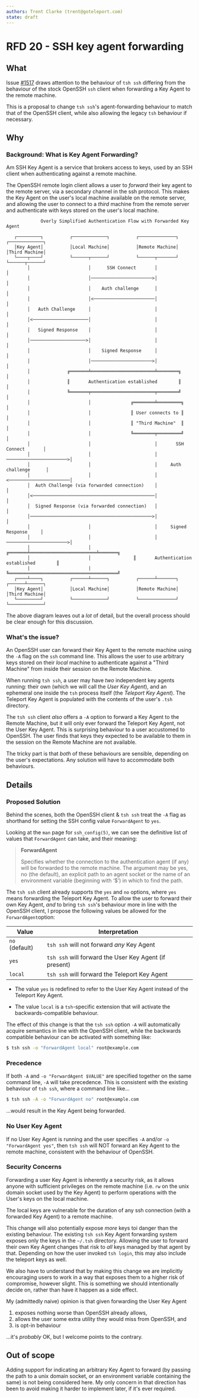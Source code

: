 ```yaml
---
authors: Trent Clarke (trent@goteleport.com)
state: draft
---
```


# RFD 20 - SSH key agent forwarding

## What

Issue [#1517](https://github.com/gravitational/teleport/issues/1517) draws 
attention to the behaviour of `tsh ssh` differing from the behaviour of the
stock OpenSSH `ssh` client when forwarding a Key Agent to the remote machine. 

This is a proposal to change `tsh ssh`'s agent-forwarding behaviour to match
that of the OpenSSH client, while also allowing the legacy `tsh` behaviour if
necessary.

## Why

### Background: What is Key Agent Forwarding?

Am SSH Key Agent is a service that brokers access to keys, used by an SSH client
when authenticating against a remote machine.

The OpenSSH remote login client allows a user to _forward_ their key agent to 
the remote server, via a secondary channel in the ssh protocol. This makes the Key 
Agent on the user's local machine available on the remote server, and allowing the 
user to connect to a _third_ machine from the remote server and authenticate 
with keys stored on the user's local machine.

```
             Overly Simplified Authentication Flow with Forwarded Key Agent
                                                                                           
   ┌─────────┐          ┌─────────────┐          ┌──────────────┐          ┌─────────────┐ 
   │Key Agent│          │Local Machine│          │Remote Machine│          │Third Machine│ 
   └────┬────┘          └──────┬──────┘          └──────┬───────┘          └──────┬──────┘ 
        │                      │      SSH Connect       │                         │        
        │                      │───────────────────────>│                         │        
        │                      │    Auth challenge      │                         │        
        │                      │<───────────────────────│                         │        
        │   Auth Challenge     │                        │                         │        
        │<─────────────────────│                        │                         │        
        │   Signed Response    │                        │                         │        
        │─────────────────────>│                        │                         │        
        │                      │    Signed Response     │                         │        
        │                      │───────────────────────>│                         │        
        │              ╔═══════╧════════════════════════╧════════╗                │        
        │              ║       Authentication established        ║                │        
        │              ╚═══════╤════════════════════════╤════════╝                │        
        │                      │               ╔════════╧═════════╗               │        
        │                      │               ║ User connects to ║               │        
        │                      │               ║ "Third Machine"  ║               │        
        │                      │               ╚════════╤═════════╝               │        
        │                      │                        │       SSH Connect       │        
        │                      │                        │ ───────────────────────>│        
        │                      │                        │     Auth challenge      │        
        │                      │                        │ <───────────────────────│        
        │  Auth Challenge (via forwarded connection)    │                         │        
        │<──────────────────────────────────────────────│                         │        
        │  Signed Response (via forwarded connection)   │                         │        
        │──────────────────────────────────────────────>│                         │        
        │                      │                        │     Signed Response     │        
        │                      │                        │ ───────────────────────>│        
        │                      │                ╔═══════╧═════════════════════════╧═══════╗
        │                      │                ║       Authentication established        ║
        |                      |                ╚═════════════════════════════════════════╝
   ┌────┴────┐          ┌──────┴──────┐          ┌──────┴───────┐          ┌──────┴──────┐ 
   │Key Agent│          │Local Machine│          │Remote Machine│          │Third Machine│ 
   └─────────┘          └─────────────┘          └──────────────┘          └─────────────┘ 
```

The above diagram leaves out a _lot_ of detail, but the overall process should be clear 
enough for this discussion.

### What's the issue?

An OpenSSH user can forward their Key Agent to the remote machine using the `-A` flag on 
the `ssh` command line. This allows the user to use arbitrary keys stored on their _local_ 
machine to authenticate against a "Third Machine" from inside their session on the Remote
Machine.

When running `tsh ssh`, a user may have _two_ independent key agents running: their own 
(which we will call the _User Key Agent_), and an ephemeral one inside the `tsh` process 
itself (the _Teleport Key Agent_). The Teleport Key Agent is populated with the contents 
of the user's `.tsh` directory.

The `tsh ssh` client _also_ offers a `-A` option to forward a Key Agent to the Remote 
Machine, but it will only ever forward the Teleport Key Agent, not the User Key Agent.
This is surprising behaviour to a user accustomed to OpenSSH. The user finds that keys 
they expected to be available to them in the session on the Remote Machine are not 
available.

The tricky part is that _both_ of these behaviours are sensible, depending on the user's 
expectations. Any solution will have to accommodate both behaviours.

## Details

### Proposed Solution

Behind the scenes, both the OpenSSH client & `tsh ssh` treat the `-A` flag as shorthand 
for setting the SSH config value `ForwardAgent` to `yes`.

Looking at the `man` page for `ssh_config(5)`, we can see the definitive list of values 
that `ForwardAgent` can take, and their meaning:

> **ForwardAgent**
>
>   Specifies whether the connection to the authentication agent (if any) will be forwarded 
>   to the remote machine.  The argument may be yes, no (the default), an explicit path to
>   an agent socket or the name of an environment variable (beginning with ‘$’) in which to 
>   find the path.

The `tsh ssh` client already supports the `yes` and `no` options, where `yes` means 
forwarding the Teleport Key Agent. To allow the user to forward their own Key Agent, _and_ 
to bring `tsh ssh`'s behaviour more in line with the OpenSSH client, I propose the following
values be allowed for the `ForwardAgent`option:


| Value          | Interpretation                                          |
|----------------|---------------------------------------------------------|
| `no` (default) | `tsh ssh` will not forward _any_ Key Agent              |
| `yes`          | `tsh ssh` will forward the User Key Agent (if present)  |
| `local`        | `tsh ssh` will forward the Teleport Key Agent           |


* The value `yes` is redefined to refer to the User Key Agent instead of 
  the Teleport Key Agent.

* The value `local` is a `tsh`-specific extension that will activate the 
  backwards-compatible behaviour. 

The effect of this change is that the `tsh ssh` option `-A` will automatically acquire 
semantics in line with the OpenSSH client, while the backwards compatible behaviour can be 
activated with something like:

```bash
$ tsh ssh -o "ForwardAgent local" root@example.com
```

### Precedence

If both `-A` and `-o "ForwardAgent $VALUE"` are specified together on the same command line, `-A`
will take precedence. This is consistent with the existing behaviour of `tsh ssh`, where a 
command line like... 
```bash
$ tsh ssh -A -o "ForwardAgent no" root@example.com
```
...would result in the Key Agent being forwarded.


### No User Key Agent

If no User Key Agent is running and the user specifies `-A` and/or `-o "ForwardAgent yes"`, then 
`tsh ssh` will NOT forward an Key Agent to the remote machine, consistent with the behaviour of
OpenSSH.

### Security Concerns

Forwarding a user Key Agent is inherently a security risk, as it allows anyone with sufficient 
privileges on the remote machine (i.e. `rw` on the unix domain socket used by the Key Agent) to
perform operations with the User's keys on the local machine. 

The local keys are vulnerable for the duration of any ssh connection (with a forwarded Key Agent) 
to a remote machine.

This change will also potentially expose _more_ keys toi danger than the existing behaviour. The 
existing `tsh ssh` Key Agent forwarding system exposes only the keys in the `~/.tsh` directory.
Allowing the user to forward their own Key Agent changes that risk to _all_ keys managed by that 
agent by that. Depending on how the user invoked `tsh login`, this may also include the teleport
keys as well.

We also have to understand that by making this change we are implicitly encouraging users to work
in a way that exposes them to a higher risk of compromise, however slight. This is something 
we should intentionally decide on, rather than have it happen as a side effect.

My (admittedly naive) opinion is that given forwarding the User Key Agent

 1. exposes nothing worse than OpenSSH already allows,
 2. allows the user some extra utility they would miss from OpenSSH, and
 3. is opt-in behaviour

...it's _probably_ OK, but I welcome points to the contrary.

## Out of scope

Adding support for indicating an arbitrary Key Agent to forward (by passing the path to a unix 
domain socket, or an environment variable containing the same) is not being considered here. 
My only concern in that direction has been to avoid making it harder to implement later,
if it's ever required.
